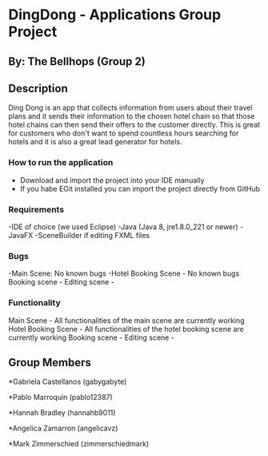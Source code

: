 # DingDong - Applications Group Project
## By: The Bellhops (Group 2)



## Description

Ding Dong is an app that collects information from users about their travel plans and it sends their information
to the chosen hotel chain so that those hotel chains can then send their offers to the customer directly. This is great for
customers who don't want to spend countless hours searching for hotels and it is also a great lead generator for hotels.

### How to run the application
 - Download and import the project into your IDE manually
 - If you habe EGit installed you can import the project directly from GitHub


### Requirements
-IDE of choice (we used Eclipse)
-Java (Java 8, jre1.8.0_221 or newer)
-JavaFX 
-SceneBuilder if editing FXML files


### Bugs
-Main Scene: No known bugs
-Hotel Booking Scene - No known bugs
Booking scene -
Editing scene -


### Functionality
Main Scene - All functionalities of the main scene are currently working
Hotel Booking Scene - All functionalities of the hotel booking scene are currently working
Booking scene -
Editing scene -

## Group Members
 *Gabriela Castellanos (gabygabyte) 
 
 *Pablo Marroquin (pablo12387)
 
 *Hannah Bradley (hannahb9011)
 
 *Angelica Zamarron (angelicavz)
 
 *Mark Zimmerschied (zimmerschiedmark)
 
